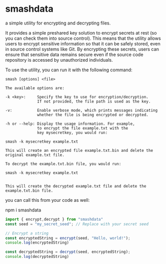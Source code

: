# smashdata

a simple utility for encrypting and decrypting files.

It provides a simple preshared key solution to encrypt secrets at rest (so you can check them into source control). This means that the utility allows users to encrypt sensitive information so that it can be safely stored, even in source control systems like Git. By encrypting these secrets, users can ensure that sensitive data remains secure even if the source code repository is accessed by unauthorized individuals.

To use the utility, you can run it with the following command:

```code
smash [options] <file>

The available options are:

-k <key>:     Specify the key to use for encryption/decryption.
              If not provided, the file path is used as the key.

-v:           Enable verbose mode, which prints messages indicating
              whether the file is being encrypted or decrypted.

-h or --help: Display the usage information. For example,
              to encrypt the file example.txt with the
              key mysecretkey, you would run:

smash -k mysecretkey example.txt

This will create an encrypted file example.txt.bin and delete the original example.txt file.

To decrypt the example.txt.bin file, you would run:

smash -k mysecretkey example.txt


This will create the decrypted example.txt file and delete the example.txt.bin file.
```


you can call this from your code as well:

npm i smashdata

```js
import { encrypt,decrypt } from "smashdata"
const seed = "my_secret_seed"; // Replace with your secret seed

// Encrypt a string
const encryptedString = encrypt(seed, "Hello, world!");
console.log(encryptedString)

const decryptedString = decrypt(seed, encryptedString);
console.log(decryptedString)
```

